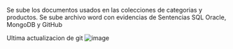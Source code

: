 Se sube los documentos usados en las colecciones de categorias y productos. 
Se sube archivo word con evidencias de Sentencias SQL Oracle, MongoDB y GitHub

Ultima actualizacion de git
![image](https://github.com/user-attachments/assets/2afaa92c-a896-43f9-a135-89301ab5a83b)
